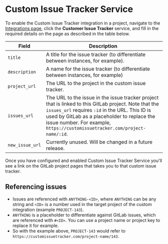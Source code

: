 # Custom Issue Tracker Service

To enable the Custom Issue Tracker integration in a project, navigate to the
[Integrations page](overview.md#accessing-integrations), click
the **Customer Issue Tracker** service, and fill in the required details on the page as described
in the table below.

| Field | Description |
| ----- | ----------- |
| `title`   | A title for the issue tracker (to differentiate between instances, for example). |
| `description`   | A name for the issue tracker (to differentiate between instances, for example) |
| `project_url`   | The URL to the project in the custom issue tracker. |
| `issues_url`    | The URL to the issue in the issue tracker project that is linked to this GitLab project. Note that the `issues_url` requires `:id` in the URL. This ID is used by GitLab as a placeholder to replace the issue number. For example, `https://customissuetracker.com/project-name/:id`. |
| `new_issue_url` | Currently unused. Will be changed in a future release. |

Once you have configured and enabled Custom Issue Tracker Service you'll see a link on the GitLab project pages that takes you to that custom issue tracker.

## Referencing issues

- Issues are referenced with `ANYTHING-<ID>`, where `ANYTHING` can be any string and `<ID>` is a number used in the target project of the custom integration (example `PROJECT-143`).
- `ANYTHING` is a placeholder to differentiate against GitLab issues, which are referenced with `#<ID>`. You can use a project name or project key to replace it for example.
- So with the example above, `PROJECT-143` would refer to `https://customissuetracker.com/project-name/143`.
